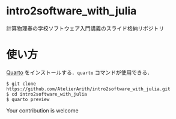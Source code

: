 # intro2software_with_julia

計算物理春の学校ソフトウェア入門講義のスライド格納リポジトリ

# 使い方

[Quarto](https://quarto.org/docs/get-started/) をインストールする．`quarto` コマンドが使用できる．

```console
$ git clone https://github.com/AtelierArith/intro2software_with_julia.git
$ cd intro2software_with_julia
$ quarto preview
```

Your contribution is welcome
